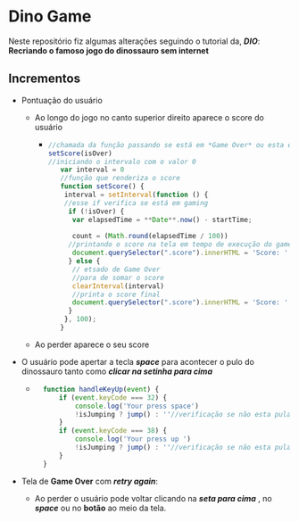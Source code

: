 # Dino Game 

Neste repositório fiz algumas alterações seguindo o tutorial da, **_DIO_**: **Recriando o famoso jogo do dinossauro sem internet**

## Incrementos

- Pontuação do usuário

  - Ao longo do jogo no canto superior direito aparece o score do usuário

    - ```js 
      //chamada da função passando se está em *Game Over* ou esta em *gamming*
      setScore(isOver)
      //iniciando o intervalo com o valor 0
         var interval = 0
         //função que renderiza o score
         function setScore() {
      ​    interval = setInterval(function () {
          //esse if verifica se está em gaming
      ​     if (!isOver) {
      ​      var elapsedTime = **Date**.now() - startTime;
          
      ​      count = (Math.round(elapsedTime / 100))
      ​   	//printando o score na tela em tempo de execução do game
      		document.querySelector(".score").innerHTML = 'Score: ' + count;
      ​     } else {
          	// etsado de Game Over
          	//para de somar o score
      ​      clearInterval(interval)
          	//printa o score final
      ​      document.querySelector(".score").innerHTML = 'Score: ' + count;
      ​     }
      ​    }, 100);
         }
      ```

  - Ao perder aparece o seu score

- O usuário pode apertar a tecla **_space_**  para acontecer o pulo do dinossauro tanto como **_clicar na setinha para cima_** 

  - ```js 
      function handleKeyUp(event) {
          if (event.keyCode === 32) {
              console.log('Your press space')
              !isJumping ? jump() : ''//verificação se não esta pulando para efetuar um novo pulo
          }
          if (event.keyCode === 38) {
              console.log('Your press up ')
              !isJumping ? jump() : ''//verificação se não esta pulando para efetuar um novo pulo
          }
      }
      ```
- Tela de **Game Over** com **_retry again_**:

  - Ao perder o usuário pode voltar clicando na **_seta para cima_** , no **_space_** ou no **botão** ao meio da tela.